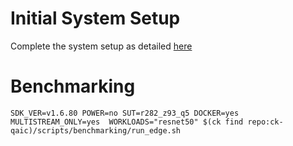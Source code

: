 # Initial System Setup 
Complete the system setup as detailed [here](https://github.com/krai/ck-qaic/blob/main/script/setup.docker/README.md)

# Benchmarking 
``` 
SDK_VER=v1.6.80 POWER=no SUT=r282_z93_q5 DOCKER=yes MULTISTREAM_ONLY=yes  WORKLOADS="resnet50" $(ck find repo:ck-qaic)/scripts/benchmarking/run_edge.sh  
```